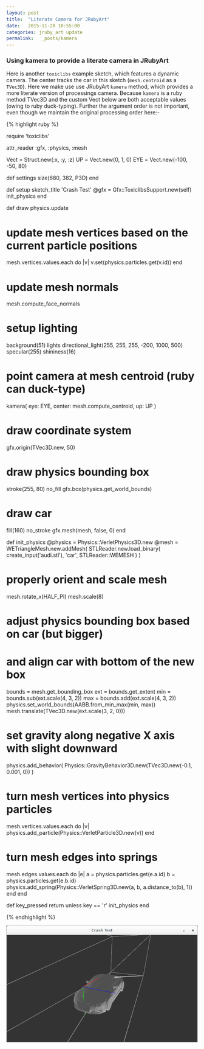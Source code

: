 ```yaml
---
layout: post
title:  "Literate Camera for JRubyArt"
date:   2015-11-20 10:55:00
categories: jruby_art update
permalink:   _posts/kamera
---
```


### Using kamera to provide a literate camera in JRubyArt

Here is another `toxiclibs` example sketch, which features a dynamic camera. The center tracks the car in this sketch (`mesh.centroid` as a `TVec3D`).  Here we make use use JRubyArt `kamera` method, which provides a more literate version of processings camera. Because `kamera` is a ruby method TVec3D and the custom Vect below are both acceptable values (owing to ruby duck-typing). Further the argument order is not important, even though we maintain the original processing order here:-

{% highlight ruby %}

require 'toxiclibs'

attr_reader :gfx, :physics, :mesh

Vect = Struct.new(:x, :y, :z)
UP = Vect.new(0, 1, 0)
EYE = Vect.new(-100, -50, 80)

def settings
  size(680, 382, P3D)
end

def setup
  sketch_title 'Crash Test'
  @gfx = Gfx::ToxiclibsSupport.new(self)
  init_physics
end

def draw
  physics.update
  # update mesh vertices based on the current particle positions
  mesh.vertices.values.each do |v|
    v.set(physics.particles.get(v.id))
  end
  # update mesh normals
  mesh.compute_face_normals
  # setup lighting
  background(51)
  lights
  directional_light(255, 255, 255, -200, 1000, 500)
  specular(255)
  shininess(16)
  # point camera at mesh centroid (ruby can duck-type)
  kamera(
    eye: EYE,
    center: mesh.compute_centroid,
    up: UP
  )
  # draw coordinate system
  gfx.origin(TVec3D.new, 50)
  # draw physics bounding box
  stroke(255, 80)
  no_fill
  gfx.box(physics.get_world_bounds)
  # draw car
  fill(160)
  no_stroke
  gfx.mesh(mesh, false, 0)
end

def init_physics
  @physics = Physics::VerletPhysics3D.new
  @mesh = WETriangleMesh.new.addMesh(
    STLReader.new.load_binary(
      create_input('audi.stl'), 
      'car', 
      STLReader::WEMESH
    )
  )
  # properly orient and scale mesh
  mesh.rotate_x(HALF_PI)
  mesh.scale(8)
  # adjust physics bounding box based on car (but bigger)
  # and align car with bottom of the new box
  bounds = mesh.get_bounding_box
  ext = bounds.get_extent
  min = bounds.sub(ext.scale(4, 3, 2))
  max = bounds.add(ext.scale(4, 3, 2))
  physics.set_world_bounds(AABB.from_min_max(min, max))
  mesh.translate(TVec3D.new(ext.scale(3, 2, 0)))
  # set gravity along negative X axis with slight downward
  physics.add_behavior(
    Physics::GravityBehavior3D.new(TVec3D.new(-0.1, 0.001, 0))
  )
  # turn mesh vertices into physics particles
  mesh.vertices.values.each do |v|
    physics.add_particle(Physics::VerletParticle3D.new(v))
  end
  # turn mesh edges into springs
  mesh.edges.values.each do |e|
    a = physics.particles.get(e.a.id)
    b = physics.particles.get(e.b.id)
    physics.add_spring(Physics::VerletSpring3D.new(a, b, a.distance_to(b), 1))
  end
end

def key_pressed
  return unless key == 'r'
  init_physics
end

{% endhighlight %}

<img src="/assets/crash.png" />